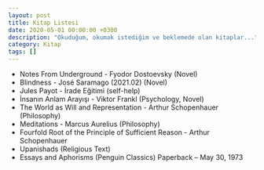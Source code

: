 ```yaml
---
layout: post
title: Kitap Listesi
date: 2020-05-01 00:00:00 +0300
description: "Okuduğum, okumak istediğim ve beklemede olan kitaplar..."
category: Kitap
tags: []
---
```


* Notes From Underground - Fyodor Dostoevsky (Novel)
* Blindness - José Saramago (2021.02) (Novel)
* Jules Payot - İrade Eğitimi (self-help)
* İnsanın Anlam Arayışı - Viktor Frankl (Psychology, Novel)
* The World as Will and Representation - Arthur Schopenhauer (Philosophy)
* Meditations - Marcus Aurelius (Philosophy)
* Fourfold Root of the Principle of Sufficient Reason - Arthur Schopenhauer
* Upanishads (Religious Text)
* Essays and Aphorisms (Penguin Classics) Paperback – May 30, 1973
